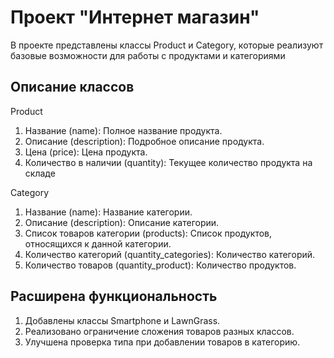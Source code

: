 # Проект "Интернет магазин"
В проекте представлены классы Product и Category, 
которые реализуют базовые возможности для работы с продуктами и категориями

## Описание классов 
Product
1. Название (name): Полное название продукта.
2. Описание (description): Подробное описание продукта.
3. Цена (price): Цена продукта.
4. Количество в наличии (quantity): Текущее количество продукта на складе

Category
1. Название (name): Название категории.
2. Описание (description): Описание категории.
3. Список товаров категории (products): Список продуктов, относящихся к данной категории.
4. Количество категорий (quantity_categories): Количество категорий.
5. Количество товаров (quantity_product): Количество продуктов.

## Расширена функциональность
1. Добавлены классы Smartphone и LawnGrass.
2. Реализовано ограничение сложения товаров разных классов.
3. Улучшена проверка типа при добавлении товаров в категорию.